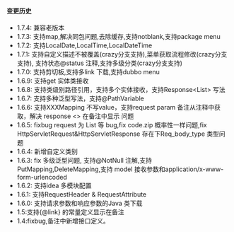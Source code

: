 #### 变更历史
- 1.7.4: 兼容老版本
- 1.7.3: 支持map,解决同包问题,去除缓存,支持notblank,支持package menu
- 1.7.2: 支持LocalDate,LocalTime,LocalDateTime
- 1.7.1: 支持自定义描述不被覆盖(crazy分支支持),菜单获取流程修改(crazy分支支持), 支持状态@status 注释,支持多级分类(crazy分支支持)
- 1.7.0: 支持剪切板,支持多link 下载,支持dubbo menu
- 1.6.9: 支持get 实体类接收
- 1.6.8: 支持类级别路径引用，支持多个实体接收，支持Response<List<User>> 写法
- 1.6.7: 支持多种泛型写法，支持@PathVariable
- 1.6.6: 支持XXXMapping 不写value，支持request param 备注从注释中获取，解决 response <> 在备注中显示 问题
- 1.6.5: fixbug request 为 List<Long> 等 bug,fix code.zip 概率性一样问题,fix HttpServletRequest&HttpServletResponse 存在下Req_body_type 类型问题
- 1.6.4: 新增自定义类别
- 1.6.3: fix 多级泛型问题, 支持@NotNull 注解,支持PutMapping,DeleteMapping,支持 model 接收参数和application/x-www-form-urlencoded
- 1.6.2: 支持idea 多模块配置
- 1.6.1: 支持RequestHeader & RequestAttribute
- 1.6.0: 支持请求参数和响应参数的Java 类下载
- 1.5:支持{@link} 的常量定义显示在备注
- 1.4:fixbug,备注中新增接口定义。 

